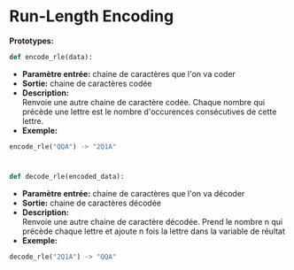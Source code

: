 # Run-Length Encoding

**Prototypes:**

```py
def encode_rle(data):
```

- **Paramètre entrée:** chaine de caractères que l'on va coder
- **Sortie:** chaine de caractères codée
- **Description:**  
  Renvoie une autre chaine de caractère codée. Chaque nombre qui précède une lettre est le nombre d'occurences consécutives de cette lettre.
- **Exemple:**

```py
encode_rle("QQA") -> "2Q1A"
```
# 

```py
def decode_rle(encoded_data):
```

- **Paramètre entrée:** chaine de caractères que l'on va décoder
- **Sortie:** chaine de caractères décodée
- **Description:**  
  Renvoie une autre chaine de caractère décodée. Prend le nombre n qui précède
  chaque lettre et ajoute n fois la lettre dans la variable de réultat
- **Exemple:**

```py
decode_rle("2Q1A") -> "QQA"
```
